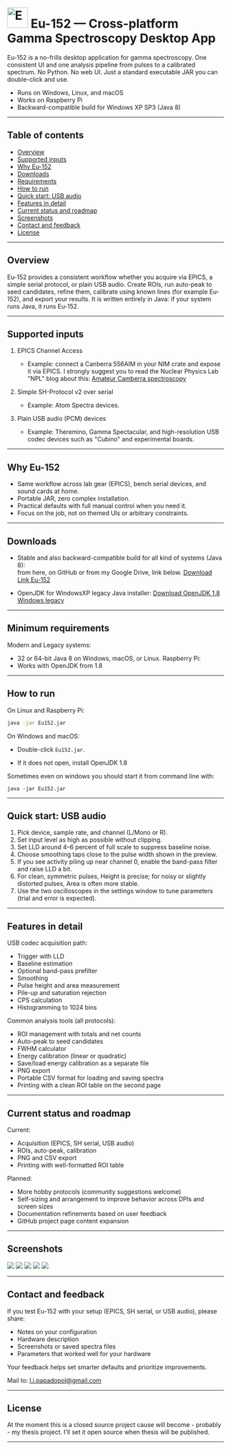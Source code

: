 <h1>
  <img src="images/logo.png" alt="Eu-152 logo" width="48">
  Eu-152 — Cross-platform Gamma Spectroscopy Desktop App
</h1>
Eu-152 is a no-frills desktop application for gamma spectroscopy. One consistent UI and one analysis pipeline from pulses to a calibrated spectrum. No Python. No web UI. Just a standard executable JAR you can double-click and use.

- Runs on Windows, Linux, and macOS
- Works on Raspberry Pi
- Backward-compatible build for Windows XP SP3 (Java 8)

---

## Table of contents

- [Overview](#overview)
- [Supported inputs](#supported-inputs)
- [Why Eu-152](#why-eu-152)
- [Downloads](#downloads)
- [Requirements](#minimum-requirements)
- [How to run](#how-to-run)
- [Quick start: USB audio](#quick-start-usb-audio)
- [Features in detail](#features-in-detail)
- [Current status and roadmap](#current-status-and-roadmap)
- [Screenshots](#screenshots)
- [Contact and feedback](#contact-and-feedback)
- [License](#license)

---

## Overview

Eu-152 provides a consistent workflow whether you acquire via EPICS, a simple serial protocol, or plain USB audio. Create ROIs, run auto-peak to seed candidates, refine them, calibrate using known lines (for example Eu-152), and export your results. It is written entirely in Java: if your system runs Java, it runs Eu-152.

---

## Supported inputs

1) EPICS Channel Access  
   - Example: connect a Canberra 556AIM in your NIM crate and expose it via EPICS. 
I strongly suggest you to read the Nuclear Physics Lab "NPL" blog about this: [Amateur Camberra spectroscopy](http://www.nuclearphysicslab.com/npl/npl-home/spectroscopy/software_and_hardware/diy-canberra-system/) 

2) Simple SH-Protocol v2 over serial  
   - Example: Atom Spectra devices.

3) Plain USB audio (PCM) devices  
   - Example: Theremino, Gamma Spectacular, and high-resolution USB codec devices such as "Cubino" and experimental boards.

---

## Why Eu-152

- Same workflow across lab gear (EPICS), bench serial devices, and sound cards at home.
- Portable JAR, zero complex installation.
- Practical defaults with full manual control when you need it.
- Focus on the job, not on themed UIs or arbitrary constraints.

---

## Downloads
- Stable and also backward-compatible build for all kind of systems (Java 8):  
from here, on GitHub or from my Google Drive, link below.
[Download Link Eu-152](https://drive.google.com/file/d/1mcc90R8HlZffilprH9flhV1MmWTFNG62/view?usp=sharing) 

- OpenJDK for WindowsXP legacy Java installer:
[Download OpenJDK 1.8 Windows legacy](https://drive.google.com/file/d/1sPy953caLw_NI2v_q8BpZ12EZcA1DtF-/view?usp=sharing) 

---

## Minimum requirements

Modern and Legacy systems:

- 32 or 64-bit Java 8 on Windows, macOS, or Linux.
Raspberry Pi:
- Works with OpenJDK from 1.8

---

## How to run

On Linux and Raspberry Pi:
```bash
java -jar Eu152.jar
```

On Windows and macOS:
- Double-click `Eu152.jar`.

- If it does not open, install OpenJDK 1.8

Sometimes even on windows you should start it from command line with:
```
java -jar Eu152.jar
```

---

## Quick start: USB audio

1) Pick device, sample rate, and channel (L/Mono or R).  
2) Set input level as high as possible without clipping.  
3) Set LLD around 4–6 percent of full scale to suppress baseline noise.  
4) Choose smoothing taps close to the pulse width shown in the preview.  
5) If you see activity piling up near channel 0, enable the band-pass filter and raise LLD a bit.  
6) For clean, symmetric pulses, Height is precise; for noisy or slightly distorted pulses, Area is often more stable.  
7) Use the two oscilloscopes in the settings window to tune parameters (trial and error is expected).

---

## Features in detail

USB codec acquisition path:

- Trigger with LLD
- Baseline estimation
- Optional band-pass prefilter
- Smoothing
- Pulse height and area measurement
- Pile-up and saturation rejection
- CPS calculation
- Histogramming to 1024 bins

Common analysis tools (all protocols):

- ROI management with totals and net counts
- Auto-peak to seed candidates
- FWHM calculator
- Energy calibration (linear or quadratic)
- Save/load energy calibration as a separate file
- PNG export
- Portable CSV format for loading and saving spectra
- Printing with a clean ROI table on the second page

---

## Current status and roadmap

Current:

- Acquisition (EPICS, SH serial, USB audio)
- ROIs, auto-peak, calibration
- PNG and CSV export
- Printing with well-formatted ROI table

Planned:

- More hobby protocols (community suggestions welcome)
- Self-sizing and arrangement to improve behavior across DPIs and screen sizes
- Documentation refinements based on user feedback
- GitHub project page content expansion

---

## Screenshots

![](images/Eu152_1.png) 
![](images/Eu152_2.png) 
![](images/Eu152_3.png) 
![](images/Eu152_4.png) 
![](images/Eu152_5.png) 

---


## Contact and feedback

If you test Eu-152 with your setup (EPICS, SH serial, or USB audio), please share:

- Notes on your configuration
- Hardware description
- Screenshots or saved spectra files
- Parameters that worked well for your hardware

Your feedback helps set smarter defaults and prioritize improvements.

Mail to: [l.i.papadopol@gmail.com](mailto:l.i.papadopol@gmail.com) 

---

## License

At the moment this is a closed source project cause will become - probably - my thesis project. I'll set it open source when thesis will be published. 

---
